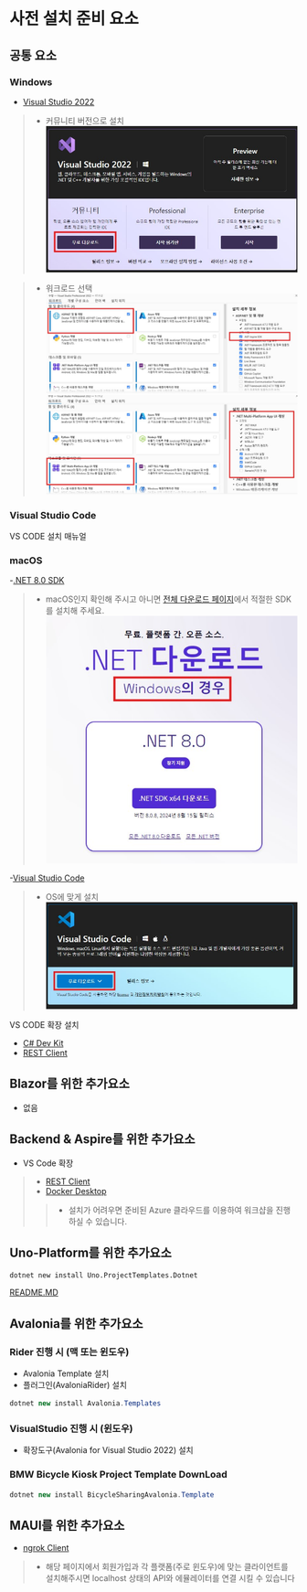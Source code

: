 # 사전 설치 준비 요소

## 공통 요소

### Windows
- [Visual Studio 2022](https://visualstudio.microsoft.com/ko/downloads/)
>- 커뮤니티 버전으로 설치   
>![VS2022](./images/vs2022.jpg)

>- 워크로드 선택   
>![apsnetcore](./images/aspnetcore.jpg)   
>![maui](./images/maui.jpg)

### Visual Studio Code
VS CODE 설치 매뉴얼

### macOS
-[.NET 8.0 SDK](https://dotnet.microsoft.com/ko-kr/download)
>- macOS인지 확인해 주시고 아니면 [전체 다운로드 페이지](https://dotnet.microsoft.com/ko-kr/download/dotnet/8.0)에서 적절한 SDK를 설치해 주세요.   
>![dotnet8](./images/dotnet8.jpg)   

-[Visual Studio Code](https://visualstudio.microsoft.com/ko/downloads/)
>- OS에 맞게 설치   
>![VSCODE](./images/vscode.jpg)

VS CODE 확장 설치
- [C# Dev Kit](https://marketplace.visualstudio.com/items?itemName=ms-dotnettools.csdevkit)
- [REST Client](https://marketplace.visualstudio.com/items?itemName=humao.rest-client)

## Blazor를 위한 추가요소
- 없음

## Backend & Aspire를 위한 추가요소
- VS Code 확장
>- [REST Client](https://marketplace.visualstudio.com/items?itemName=humao.rest-client)
>- [Docker Desktop](https://www.docker.com/products/docker-desktop/)
>>- 설치가 어려우면 준비된 Azure 클라우드를 이용하여 워크샵을 진행하실 수 있습니다.

## Uno-Platform를 위한 추가요소
```
dotnet new install Uno.ProjectTemplates.Dotnet
```
[README.MD](https://github.com/blazorstudy/bicycle-sharing-system-workshop/tree/main/sessions/3.%20uno-platform)
## Avalonia를 위한 추가요소

### Rider 진행 시 (맥 또는 윈도우)
- Avalonia Template 설치
- 플러그인(AvaloniaRider) 설치
```csharp
dotnet new install Avalonia.Templates
```

### VisualStudio 진행 시 (윈도우) 
- 확장도구(Avalonia for Visual Studio 2022) 설치

### BMW Bicycle Kiosk Project Template DownLoad
```csharp
dotnet new install BicycleSharingAvalonia.Template
```
## MAUI를 위한 추가요소
- [ngrok Client](https://ngrok.com/download)
>- 해당 페이지에서 회원가입과 각 플랫폼(주로 윈도우)에 맞는 클라이언트를 설치해주시면 localhost 상태의 API와 에뮬레이터를 연결 시킬 수 있습니다


